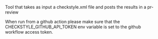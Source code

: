 Tool that takes as input a checkstyle.xml file and posts the results
in a pr-review

When run from a github action please make sure that the CHECKSTYLE_GITHUB_API_TOKEN
env variable is set to the github workflow access token.
